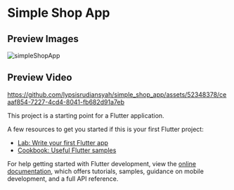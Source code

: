 # Simple Shop App

## Preview Images
![simpleShopApp](https://github.com/lypsisrudiansyah/simple_shop_app/assets/52348378/ba8fdfad-05f6-48bb-9f98-e197b64d6248)

## Preview Video
https://github.com/lypsisrudiansyah/simple_shop_app/assets/52348378/ceaaf854-7227-4cd4-8041-fb682d91a7eb


This project is a starting point for a Flutter application.

A few resources to get you started if this is your first Flutter project:

- [Lab: Write your first Flutter app](https://docs.flutter.dev/get-started/codelab)
- [Cookbook: Useful Flutter samples](https://docs.flutter.dev/cookbook)

For help getting started with Flutter development, view the
[online documentation](https://docs.flutter.dev/), which offers tutorials,
samples, guidance on mobile development, and a full API reference.
